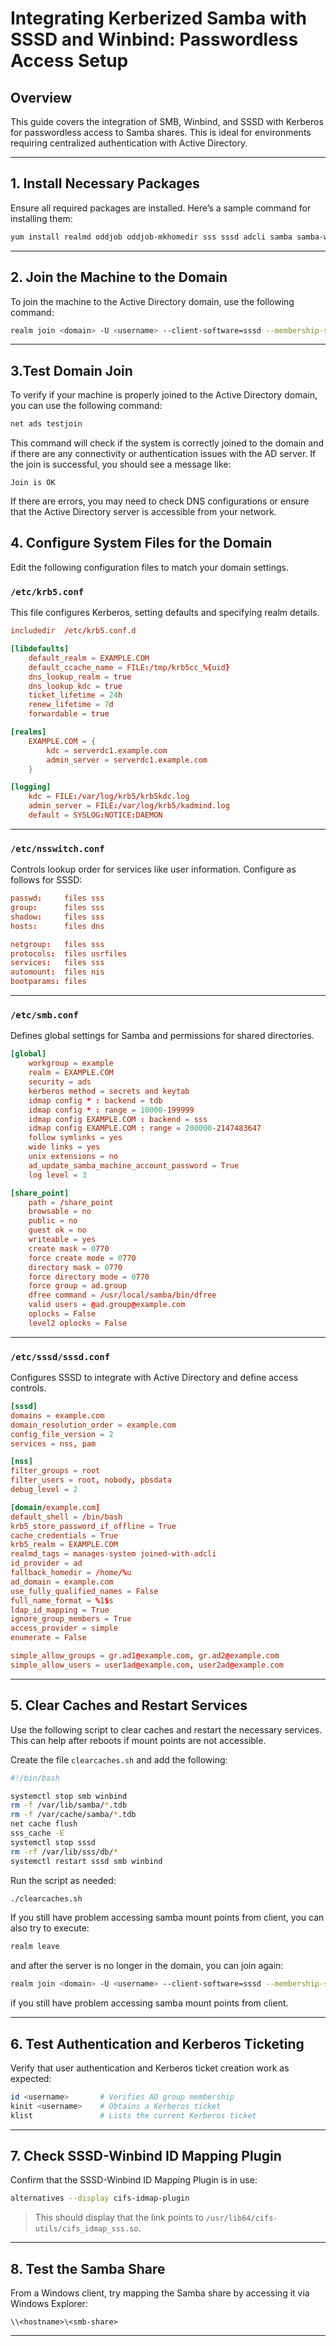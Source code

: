 
# Integrating Kerberized Samba with SSSD and Winbind: Passwordless Access Setup

## Overview
This guide covers the integration of SMB, Winbind, and SSSD with Kerberos for passwordless access to Samba shares. This is ideal for environments requiring centralized authentication with Active Directory.

---

## 1. Install Necessary Packages
Ensure all required packages are installed. Here’s a sample command for installing them:
```bash
yum install realmd oddjob oddjob-mkhomedir sss sssd adcli samba samba-winbind krb5 krb5-workstation 
```

---

## 2. Join the Machine to the Domain
To join the machine to the Active Directory domain, use the following command:
```bash
realm join <domain> -U <username> --client-software=sssd --membership-software=samba
```

---


## 3.Test Domain Join

To verify if your machine is properly joined to the Active Directory domain, you can use the following command:

```bash
net ads testjoin
```

This command will check if the system is correctly joined to the domain and if there are any connectivity or authentication issues with the AD server. If the join is successful, you should see a message like:

```shell
Join is OK
```

If there are errors, you may need to check DNS configurations or ensure that the Active Directory server is accessible from your network.

## 4. Configure System Files for the Domain
Edit the following configuration files to match your domain settings.

### `/etc/krb5.conf`
This file configures Kerberos, setting defaults and specifying realm details.

```conf
includedir  /etc/krb5.conf.d

[libdefaults]
    default_realm = EXAMPLE.COM
    default_ccache_name = FILE:/tmp/krb5cc_%{uid}
    dns_lookup_realm = true
    dns_lookup_kdc = true
    ticket_lifetime = 24h
    renew_lifetime = 7d
    forwardable = true

[realms]
    EXAMPLE.COM = {
        kdc = serverdc1.example.com
        admin_server = serverdc1.example.com
    }

[logging]
    kdc = FILE:/var/log/krb5/krb5kdc.log
    admin_server = FILE:/var/log/krb5/kadmind.log
    default = SYSLOG:NOTICE:DAEMON
```

---

### `/etc/nsswitch.conf`
Controls lookup order for services like user information. Configure as follows for SSSD:
```conf
passwd:     files sss
group:      files sss
shadow:     files sss
hosts:      files dns

netgroup:   files sss
protocols:  files usrfiles
services:   files sss
automount:  files nis
bootparams: files
```

---

### `/etc/smb.conf`
Defines global settings for Samba and permissions for shared directories.

```conf
[global]
    workgroup = example
    realm = EXAMPLE.COM
    security = ads
    kerberos method = secrets and keytab
    idmap config * : backend = tdb
    idmap config * : range = 10000-199999
    idmap config EXAMPLE.COM : backend = sss
    idmap config EXAMPLE.COM : range = 200000-2147483647
    follow symlinks = yes
    wide links = yes
    unix extensions = no
    ad_update_samba_machine_account_password = True
    log level = 3

[share_point]
    path = /share_point
    browsable = no
    public = no
    guest ok = no
    writeable = yes
    create mask = 0770
    force create mode = 0770
    directory mask = 0770
    force directory mode = 0770
    force group = ad.group
    dfree command = /usr/local/samba/bin/dfree
    valid users = @ad.group@example.com
    oplocks = False
    level2 oplocks = False
```

---

### `/etc/sssd/sssd.conf`
Configures SSSD to integrate with Active Directory and define access controls.

```conf
[sssd]
domains = example.com
domain_resolution_order = example.com
config_file_version = 2
services = nss, pam

[nss]
filter_groups = root
filter_users = root, nobody, pbsdata
debug_level = 2

[domain/example.com]
default_shell = /bin/bash
krb5_store_password_if_offline = True
cache_credentials = True
krb5_realm = EXAMPLE.COM
realmd_tags = manages-system joined-with-adcli
id_provider = ad
fallback_homedir = /home/%u
ad_domain = example.com
use_fully_qualified_names = False
full_name_format = %1$s
ldap_id_mapping = True
ignore_group_members = True
access_provider = simple
enumerate = False

simple_allow_groups = gr.ad1@example.com, gr.ad2@example.com
simple_allow_users = user1ad@example.com, user2ad@example.com
```

---

## 5. Clear Caches and Restart Services
Use the following script to clear caches and restart the necessary services. This can help after reboots if mount points are not accessible.

Create the file `clearcaches.sh` and add the following:
```bash
#!/bin/bash

systemctl stop smb winbind
rm -f /var/lib/samba/*.tdb
rm -f /var/cache/samba/*.tdb
net cache flush
sss_cache -E
systemctl stop sssd
rm -rf /var/lib/sss/db/*
systemctl restart sssd smb winbind
```

Run the script as needed:
```bash
./clearcaches.sh
```

If you still have problem accessing samba mount points from client, you can also try to execute:

```bash
realm leave
```
and after the server is no longer in the domain, you can join again:

```bash
realm join <domain> -U <username> --client-software=sssd --membership-software=samba
```
if you still have problem accessing samba mount points from client.


---

## 6. Test Authentication and Kerberos Ticketing
Verify that user authentication and Kerberos ticket creation work as expected:
```bash
id <username>       # Verifies AD group membership
kinit <username>    # Obtains a Kerberos ticket
klist               # Lists the current Kerberos ticket
```

---

## 7. Check SSSD-Winbind ID Mapping Plugin
Confirm that the SSSD-Winbind ID Mapping Plugin is in use:
```bash
alternatives --display cifs-idmap-plugin
```
> This should display that the link points to `/usr/lib64/cifs-utils/cifs_idmap_sss.so`.

---

## 8. Test the Samba Share
From a Windows client, try mapping the Samba share by accessing it via Windows Explorer:
```plaintext
\\<hostname>\<smb-share>
```

---